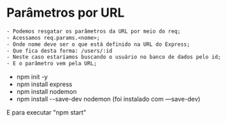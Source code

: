 # Parâmetros por URL

```txt
- Podemos resgatar os parâmetros da URL por meio do req;
- Acessamos req.params.<nome>;
- Onde nome deve ser o que está definido na URL do Express;
- Que fica desta forma: /users/:id
- Neste caso estaríamos buscando o usuário no banco de dados pelo id;
- E o parâmetro vem pela URL;
```

- npm init -y
- npm install express
- npm install nodemon
- npm install --save-dev nodemon (foi instalado com —save-dev)

E para executar "npm start"
